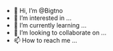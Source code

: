 - 👋 Hi, I’m @Bigtno
- 👀 I’m interested in ...
- 🌱 I’m currently learning ...
- 💞️ I’m looking to collaborate on ...
- 📫 How to reach me ...

<!---
Bigtno/Bigtno is a ✨ special ✨ repository because its `README.md` (this file) appears on your GitHub profile.
You can click the Preview link to take a look at your changes.
--->
